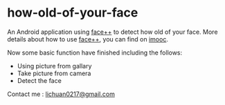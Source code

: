# how-old-of-your-face
An Android application using [face++](http://www.faceplusplus.com.cn/) to detect how old of your face.
More details about how to use [face++](http://www.faceplusplus.com.cn/), you can find on [imooc](http://www.imooc.com/).

Now some basic function have finished including the follows:
- Using picture from gallary
- Take picture from camera
- Detect the face



Contact me : lichuan0217@gmail.com
